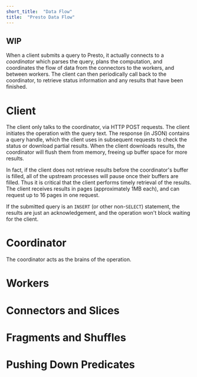 ```yaml
---
short_title:  "Data Flow"
title:  "Presto Data Flow"
---
```


WIP
----

When a client submits a query to Presto, it actually connects to a _coordinator_
which parses the query, plans the computation, and coordinates the flow of
data from the connectors to the workers, and between workers.  The client can
then periodically call back to the coordinator, to retrieve status information
and any results that have been finished.

Client
======
The client only talks to the coordinator, via HTTP POST requests.  The client
initiates the operation with the query text. The response (in JSON) contains a
query handle, which the client uses in subsequent requests to check the status
or download partial results. When the client downloads results, the coordinator
will flush them from memory, freeing up buffer space for more results.

In fact, if the client does not retrieve results before the coordinator's buffer
is filled, all of the upstream processes will pause once their buffers are
filled. Thus it is critical that the client performs timely retrieval of the
results. The client receives results in pages (approximately 1MB each), and can
request up to 16 pages in one request.

If the submitted query is an `INSERT` (or other non-`SELECT`) statement, the
results are just an acknowledgement, and the operation won't block waiting for
the client.

Coordinator
===========
The coordinator acts as the brains of the operation.


Workers
=======

Connectors and Slices
=====================

Fragments and Shuffles
======================

Pushing Down Predicates
=======================
